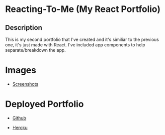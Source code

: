# Reacting-To-Me (My React Portfolio)


## Description

This is my second portfolio that I've created and it's similiar to the previous one, it's just made with React. I've included app components to help separate/breakdown the app.



# Images

- [Screenshots](public\reacting-to-me.png)



# Deployed Portfolio

- [Github](https://github.com/KyaahB/Reacting-To-Me)

- [Heroku]()


